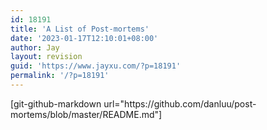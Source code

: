 ```yaml
---
id: 18191
title: 'A List of Post-mortems'
date: '2023-01-17T12:10:01+08:00'
author: Jay
layout: revision
guid: 'https://www.jayxu.com/?p=18191'
permalink: '/?p=18191'
---
```


<!-- wp:paragraph -->
<p>[git-github-markdown url="https://github.com/danluu/post-mortems/blob/master/README.md"]</p>
<!-- /wp:paragraph -->